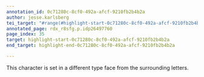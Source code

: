 ```yaml
---
annotation_id: 0c71280c-8cf0-492a-afcf-9210fb2b4b2a
author: jesse.karlsberg
tei_target: "#range(#highlight-start-0c71280c-8cf0-492a-afcf-9210fb2b4b2a, #highlight-end-0c71280c-8cf0-492a-afcf-9210fb2b4b2a)"
annotated_page: rdx_r8sfg.p.idp26497760
page_index: 35
target: highlight-start-0c71280c-8cf0-492a-afcf-9210fb2b4b2a
end_target: highlight-end-0c71280c-8cf0-492a-afcf-9210fb2b4b2a

---
```

This character is set in a different type face from the surrounding letters.